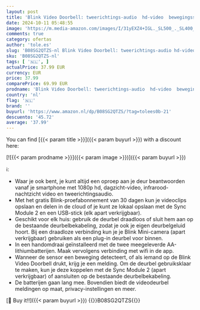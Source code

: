 ```yaml
---
layout: post
title: 'Blink Video Doorbell: tweerichtings-audio  hd-video  bewegingssensor  Chime meldingen via de Blink-app  eenvoudige installatie  zwart  | Blink Abonnement gratis proefperiode'
date: 2024-10-11 05:48:55
image: 'https://m.media-amazon.com/images/I/31yEXZ4+IGL._SL500_._SL400_.jpg'
comments: true
category: ofertas
author: 'tole.es'
slug: 'B08SG2QTZS-nl Blink Video Doorbell: tweerichtings-audio hd-video...'
sku: 'B08SG2QTZS-nl'
tags: [ '🇳🇱', ]
actualPrice: 37.99 EUR
currency: EUR
price: 37.99
comparePrice: 69.99 EUR
prodname: 'Blink Video Doorbell: tweerichtings-audio  hd-video  bewegingssensor  Chime meldingen via de Blink-app  eenvoudige installatie  zwart  | Blink Abonnement gratis proefperiode'
country: 'nl'
flag: '🇳🇱'
brand: ''
buyurl: 'https://www.amazon.nl/dp/B08SG2QTZS/?tag=tolees0b-21'
descuento: '45.72'
average: '37.99'
---
```


You can find [{{< param title >}}]({{< param buyurl >}}) with a discount here:

[![{{< param prodname >}}]({{< param image >}})]({{< param buyurl >}})

ℹ️:

- Waar je ook bent, je kunt altijd een oproep aan je deur beantwoorden vanaf je smartphone met 1080p hd, dagzicht-video, infrarood-nachtzicht video en tweerichtingsaudio.
- Met het gratis Blink-proefabonnement van 30 dagen kun je videoclips opslaan en delen in de cloud of je kunt ze lokaal opslaan met de Sync Module 2 en een USB-stick (elk apart verkrijgbaar).
- Geschikt voor elk huis: gebruik de deurbel draadloos of sluit hem aan op de bestaande deurbelbekabeling, zodat je ook je eigen deurbelgeluid hoort. Bij een draadloze verbinding kun je je Blink Mini-camera (apart verkrijgbaar) gebruiken als een plug-in deurbel voor binnen.
- In een handomdraai geïnstalleerd met de twee meegeleverde AA-lithiumbatterijen. Maak vervolgens verbinding met wifi in de app.
- Wanneer de sensor een beweging detecteert, of als iemand op de Blink Video Doorbell drukt, krijg je een melding. Om de deurbel gebruiksklaar te maken, kun je deze koppelen met de Sync Module 2 (apart verkrijgbaar) of aansluiten op de bestaande deurbelbekabeling.
- De batterijen gaan lang mee. Bovendien biedt de videodeurbel meldingen op maat, privacy-instellingen en meer.

[🛒 Buy it!!]({{< param buyurl >}})
{{<world>}}B08SG2QTZS{{</world>}}
